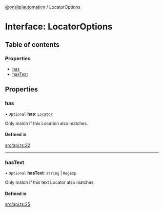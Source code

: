 [@onslip/automation](../README.md) / LocatorOptions

# Interface: LocatorOptions

## Table of contents

### Properties

- [has](LocatorOptions.md#has)
- [hasText](LocatorOptions.md#hastext)

## Properties

### has

• `Optional` **has**: [`Locator`](../classes/Locator.md)

Only match if this Location also matches.

#### Defined in

[src/api.ts:22](https://github.com/Onslip/automation/blob/b6606b0/src/api.ts#L22)

___

### hasText

• `Optional` **hasText**: `string` \| `RegExp`

Only match if this text Locator also matches.

#### Defined in

[src/api.ts:25](https://github.com/Onslip/automation/blob/b6606b0/src/api.ts#L25)
